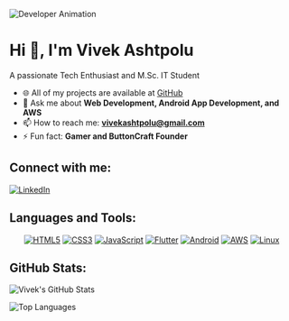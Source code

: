 
![Developer Animation](https://cdn.dribbble.com/users/1162077/screenshots/3848914/programmer.gif)

# Hi 👋, I'm Vivek Ashtpolu

A passionate Tech Enthusiast and M.Sc. IT Student

- 🌐 All of my projects are available at [GitHub](https://github.com/VivekAshtpolu)
- 💬 Ask me about **Web Development, Android App Development, and AWS**
- 📫 How to reach me: **vivekashtpolu@gmail.com**
- ⚡ Fun fact: **Gamer and ButtonCraft Founder**

## Connect with me:
[![LinkedIn](https://img.shields.io/badge/LinkedIn-0A66C2?style=for-the-badge&logo=linkedin&logoColor=white)](https://www.linkedin.com/in/vivekashtpolu/)

## Languages and Tools:
<p align="center">
  <a href="#"><img src="https://img.shields.io/badge/HTML5-E34F26?style=for-the-badge&logo=html5&logoColor=white" alt="HTML5" style="animation: bounce 1s infinite;"></a>
  <a href="#"><img src="https://img.shields.io/badge/CSS3-1572B6?style=for-the-badge&logo=css3&logoColor=white" alt="CSS3" style="animation: bounce 1.2s infinite;"></a>
  <a href="#"><img src="https://img.shields.io/badge/JavaScript-F7DF1E?style=for-the-badge&logo=javascript&logoColor=black" alt="JavaScript" style="animation: bounce 1.4s infinite;"></a>
  <a href="#"><img src="https://img.shields.io/badge/Flutter-02569B?style=for-the-badge&logo=flutter&logoColor=white" alt="Flutter" style="animation: bounce 1.6s infinite;"></a>
  <a href="#"><img src="https://img.shields.io/badge/Android-3DDC84?style=for-the-badge&logo=android&logoColor=white" alt="Android" style="animation: bounce 1.8s infinite;"></a>
  <a href="#"><img src="https://img.shields.io/badge/AWS-232F3E?style=for-the-badge&logo=amazon-aws&logoColor=white" alt="AWS" style="animation: bounce 2s infinite;"></a>
  <a href="#"><img src="https://img.shields.io/badge/Linux-FCC624?style=for-the-badge&logo=linux&logoColor=black" alt="Linux" style="animation: bounce 2.2s infinite;"></a>
</p>

## GitHub Stats:
![Vivek's GitHub Stats](https://github-readme-stats.vercel.app/api?username=ashtpoluvivi&show_icons=true&theme=radical)

![Top Languages](https://github-readme-stats.vercel.app/api/top-langs/?username=ashtpoluvivi&layout=compact&theme=radical)

<style>
@keyframes bounce {
  0%, 20%, 50%, 80%, 100% {
    transform: translateY(0);
  }
  40% {
    transform: translateY(-10px);
  }
  60% {
    transform: translateY(-5px);
  }
}
</style>
